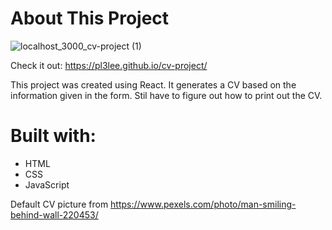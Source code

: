 # About This Project

![localhost_3000_cv-project (1)](https://user-images.githubusercontent.com/64212628/172525035-6e0ed05c-43a3-4956-a97b-2b1fff252757.png)

Check it out: https://pl3lee.github.io/cv-project/

This project was created using React. It generates a CV based on the information given in the form. Stil have to figure out how to print out the CV.

# Built with:
- HTML
- CSS
- JavaScript

Default CV picture from https://www.pexels.com/photo/man-smiling-behind-wall-220453/
